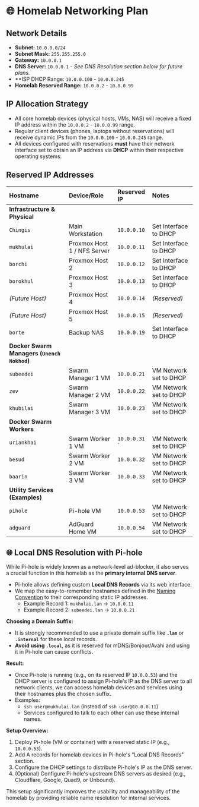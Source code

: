 # 🌐 Homelab Networking Plan

## Network Details
* **Subnet:** `10.0.0.0/24`
* **Subnet Mask:** `255.255.255.0`
* **Gateway:** `10.0.0.1`
* **DNS Server:** `10.0.0.1` - *See DNS Resolution section below for future plans.*
* **ISP DHCP Range: `10.0.0.100` - `10.0.0.245`
* **Homelab Reserved Range:** `10.0.0.2` - `10.0.0.99`

## IP Allocation Strategy
* All core homelab devices (physical hosts, VMs, NAS) will receive a fixed IP address within the `10.0.0.2` - `10.0.0.99` range.
* Regular client devices (phones, laptops without reservations) will receive dynamic IPs from the `10.0.0.100` - `10.0.0.245` range.
* All devices configured with reservations **must** have their network interface set to obtain an IP address via **DHCP** within their respective operating systems.

## Reserved IP Addresses

| Hostname     | Device/Role                | Reserved IP      | Notes                                       |
| :----------- | :------------------------- | :--------------- | :------------------------------------------ |
| **Infrastructure & Physical** |             |                  |                                             |
| `Chingis`    | Main Workstation           | `10.0.0.10`      | Set Interface to DHCP                     |
| `mukhulai`   | Proxmox Host 1 / NFS Server| `10.0.0.11`      | Set Interface to DHCP                     |
| `borchi`     | Proxmox Host 2             | `10.0.0.12`      | Set Interface to DHCP                     |
| `borokhul`   | Proxmox Host 3             | `10.0.0.13`      | Set Interface to DHCP                     |
| *(Future Host)*| Proxmox Host 4           | `10.0.0.14`      | *(Reserved)* |
| *(Future Host)*| Proxmox Host 5           | `10.0.0.15`      | *(Reserved)* |
| `borte`      | Backup NAS                 | `10.0.0.19`      | Set Interface to DHCP                     |
| **Docker Swarm Managers (`Unench Nokhod`)** | |                |                                             |
| `subeedei`   | Swarm Manager 1 VM         | `10.0.0.21`      | VM Network set to DHCP                  |
| `zev`        | Swarm Manager 2 VM         | `10.0.0.22`      | VM Network set to DHCP                  |
| `khubilai`   | Swarm Manager 3 VM         | `10.0.0.23`      | VM Network set to DHCP                  |
| **Docker Swarm Workers** |                    |                  |                                             |
| `uriankhai`   | Swarm Worker 1 VM          | `10.0.0.31`     `| VM Network set to DHCP                  |
| `besud`      | Swarm Worker 2 VM          | `10.0.0.32`      | VM Network set to DHCP                  |
| `baarin`     | Swarm Worker 3 VM          | `10.0.0.33`      | VM Network set to DHCP                  |
| **Utility Services (Examples)** |             |                  |                                             |
| `pihole`     | Pi-hole VM     | `10.0.0.53`      | VM Network set to DHCP |
| `adguard`    | AdGuard Home VM | `10.0.0.54`      | VM Network set to DHCP |

## 🌐 Local DNS Resolution with Pi-hole
While Pi-hole is widely known as a network-level ad-blocker, it also serves a crucial function in this homelab as the **primary internal DNS server**.
* Pi-hole allows defining custom **Local DNS Records** via its web interface.
* We map the easy-to-remember hostnames defined in the [Naming Convention](./naming-convention.md) to their corresponding static IP addresses.
    * Example Record 1: `mukhulai.lan` -> `10.0.0.11`
    * Example Record 2: `subeedei.lan` -> `10.0.0.21`

**Choosing a Domain Suffix:**
* It is strongly recommended to use a private domain suffix like **`.lan`** or **`.internal`** for these local records.
* **Avoid using `.local`**, as it is reserved for mDNS/Bonjour/Avahi and using it in Pi-hole can cause conflicts.

**Result:**
* Once Pi-hole is running (e.g., on its reserved IP `10.0.0.53`) and the DHCP server is configured to assign Pi-hole's IP as the DNS server to all network clients, we can access homelab devices and services using their hostnames plus the chosen suffix.
* Examples:
    * `ssh user@mukhulai.lan` (instead of `ssh user@10.0.0.11`)
    * Services configured to talk to each other can use these internal names.

**Setup Overview:**
1.  Deploy Pi-hole (VM or container) with a reserved static IP (e.g., `10.0.0.53`).
2.  Add A records for homelab devices in Pi-hole's "Local DNS Records" section.
3.  Configure the DHCP settings to distribute Pi-hole's IP as the DNS server.
4.  (Optional) Configure Pi-hole's upstream DNS servers as desired (e.g., Cloudflare, Google, Quad9, or Unbound).

This setup significantly improves the usability and manageability of the homelab by providing reliable name resolution for internal services.
